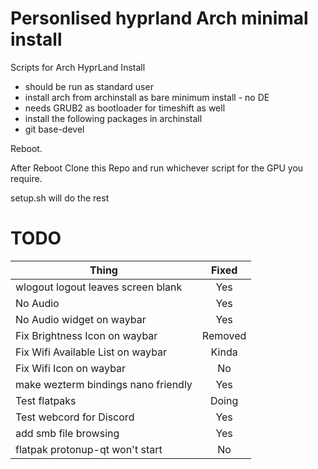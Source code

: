 # Personlised hyprland Arch minimal install
Scripts for Arch HyprLand Install
- should be run as standard user
- install arch from archinstall as bare minimum install - no DE
- needs GRUB2 as bootloader for timeshift as well
- install the following packages in archinstall 
- git base-devel

Reboot.

After Reboot Clone this Repo and run whichever script for the GPU you require.

setup.sh will do the rest

# TODO
| Thing                             | Fixed   |
| ----------------------------------|:-------:|
|wlogout logout leaves screen blank | Yes     |
|No Audio                           | Yes     |
|No Audio widget on waybar          | Yes     |
|Fix Brightness Icon on waybar      | Removed |
|Fix Wifi Available List on waybar  | Kinda   |
|Fix Wifi Icon on waybar            | No      |
|make wezterm bindings nano friendly| Yes     |
|Test flatpaks                      | Doing   |
|Test webcord for Discord           | Yes     |
|add smb file browsing              | Yes     |
|flatpak protonup-qt won't start    | No      |


